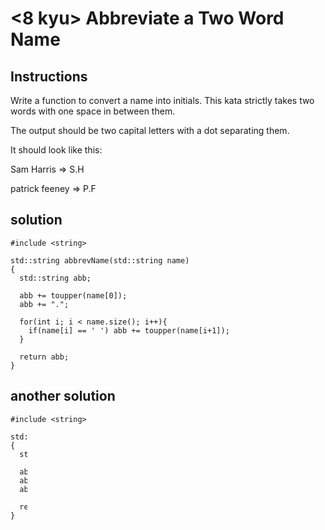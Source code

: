 # <8 kyu> Abbreviate a Two Word Name

## Instructions

Write a function to convert a name into initials. This kata strictly takes two words with one space in between them.

The output should be two capital letters with a dot separating them.

It should look like this:

Sam Harris => S.H

patrick feeney => P.F

## solution

```
#include <string>

std::string abbrevName(std::string name)
{
  std::string abb;
  
  abb += toupper(name[0]);
  abb += ".";
  
  for(int i; i < name.size(); i++){
    if(name[i] == ' ') abb += toupper(name[i+1]);
  }
  
  return abb;
}
```

## another solution

```
#include <string>

std::string abbrevName(std::string name)
{
  std::string abb;
  
  abb += toupper(name[0]);
  abb += ".";
  abb += toupper(name[name.find(" ") + 1]);
  
  return abb;
}
```
